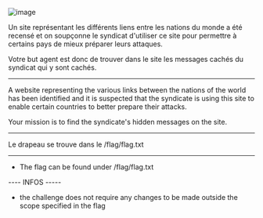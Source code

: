 ![image](https://github.com/ChallengeHackDay/2024-qualif/assets/40593456/82fa5982-8995-4b7f-b3e8-4bf61b2b16dc)


Un site représentant les différents liens entre les nations du monde a été recensé et on soupçonne le syndicat d'utiliser ce site pour permettre à certains pays de mieux préparer leurs attaques.

Votre but agent est donc de trouver dans le site les messages cachés du syndicat qui y sont cachés.

-----------------------------------

A website representing the various links between the nations of the world has been identified and it is suspected that the syndicate is using this site to enable certain countries to better prepare their attacks.

Your mission is to find the syndicate's hidden messages on the site.

-----------------------------------

Le drapeau se trouve dans le /flag/flag.txt

-----------------------------------

- The flag can be found under /flag/flag.txt

---- INFOS -----

- the challenge does not require any changes to be made outside the scope specified in the flag

